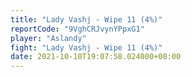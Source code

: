 ```yaml
---
title: "Lady Vashj - Wipe 11 (4%)"
reportCode: "9VghCRJvynYPpxG1"
player: "Aslandy"
fight: "Lady Vashj - Wipe 11 (4%)"
date: 2021-10-10T19:07:58.024000+00:00
---
```

